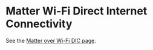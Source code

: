 # Matter Wi-Fi Direct Internet Connectivity

See the [Matter over Wi-Fi DIC page](/matter/{build-docspace-version}/matter-wifi-dic).
